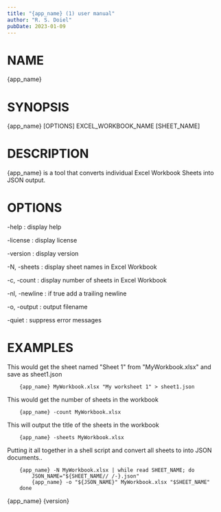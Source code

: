 ```yaml
---
title: "{app_name} (1) user manual"
author: "R. S. Doiel"
pubDate: 2023-01-09
---
```


# NAME

{app_name}

# SYNOPSIS

{app_name} [OPTIONS] EXCEL_WORKBOOK_NAME [SHEET_NAME]

# DESCRIPTION

{app_name} is a tool that converts individual Excel Workbook Sheets into
JSON output.

# OPTIONS

-help
: display help

-license
: display license

-version
: display version

-N, -sheets
: display sheet names in Excel Workbook

-c, -count
: display number of sheets in Excel Workbook

-nl, -newline
: if true add a trailing newline

-o, -output
: output filename

-quiet
: suppress error messages


# EXAMPLES

This would get the sheet named "Sheet 1" from "MyWorkbook.xlsx" and save as sheet1.json

~~~
    {app_name} MyWorkbook.xlsx "My worksheet 1" > sheet1.json
~~~

This would get the number of sheets in the workbook

~~~
    {app_name} -count MyWorkbook.xlsx
~~~

This will output the title of the sheets in the workbook

~~~
    {app_name} -sheets MyWorkbook.xlsx
~~~

Putting it all together in a shell script and convert all sheets to
into JSON documents..

~~~
	{app_name} -N MyWorkbook.xlsx | while read SHEET_NAME; do
    	JSON_NAME="${SHEET_NAME// /-}.json"
    	{app_name} -o "${JSON_NAME}" MyWorkbook.xlsx "$SHEET_NAME"
	done
~~~

{app_name} {version}

